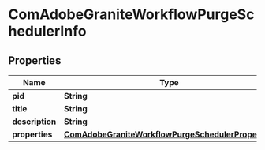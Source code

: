 

# ComAdobeGraniteWorkflowPurgeSchedulerInfo

## Properties

Name | Type | Description | Notes
------------ | ------------- | ------------- | -------------
**pid** | **String** |  |  [optional]
**title** | **String** |  |  [optional]
**description** | **String** |  |  [optional]
**properties** | [**ComAdobeGraniteWorkflowPurgeSchedulerProperties**](ComAdobeGraniteWorkflowPurgeSchedulerProperties.md) |  |  [optional]



